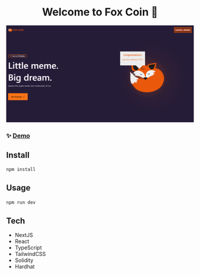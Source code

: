 <h1 align="center">Welcome to Fox Coin 👋</h1>


<a href="https://kavorix-fox-memecoin.vercel.app/" target="_blank">
    <img alt="MemeCoin: Landing" src="public/assets/LandingPage.png" />
</a>

### ✨ [Demo](https://kavorix-fox-memecoin.vercel.app/)

## Install

```sh
npm install
```

## Usage

```sh
npm run dev
```

## Tech
- NextJS
- React
- TypeScript
- TailwindCSS
- Solidity
- Hardhat
